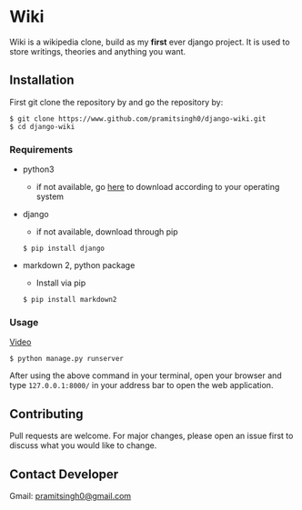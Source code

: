 # Wiki
Wiki is a wikipedia clone, build as my **first** ever django project. It is used to store writings, theories and anything you want.

## Installation
First git clone the repository by and go the repository by:
```
$ git clone https://www.github.com/pramitsingh0/django-wiki.git
$ cd django-wiki
```

### Requirements
* python3
    + if not available, go [here](https://www.python.org/downloads/) to download according to your operating system

* django
    + if not available, download through pip
    ```
    $ pip install django
    ```

* markdown 2, python package
    + Install via pip
    ```
    $ pip install markdown2
    ```

### Usage

[Video](https://1drv.ms/u/s!AlUUWCKJMx__gRPOj2JUYwnOpXfH?e=fyrzok)

```
$ python manage.py runserver
```

After using the above command in your terminal, open your browser and type `127.0.0.1:8000/` in your address bar to open the web application.

## Contributing
Pull requests are welcome. For major changes, please open an issue first to discuss what you would like to change.

## Contact Developer 
Gmail: pramitsingh0@gmail.com
